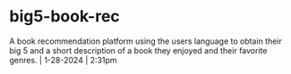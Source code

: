 # big5-book-rec

A book recommendation platform using the users language to obtain their big 5 and a short description of a book they enjoyed and their favorite genres. | 1-28-2024 | 2:31pm
